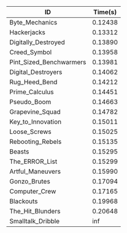 |ID|Time(s)|
|-|-|
|Byte_Mechanics|0.12438|
|Hackerjacks|0.13312|
|Digitally_Destroyed|0.13890|
|Creed_Symbol|0.13958|
|Pint_Sized_Benchwarmers|0.13981|
|Digital_Destroyers|0.14062|
|Rug_Heed_Bend|0.14212|
|Prime_Calculus|0.14451|
|Pseudo_Boom|0.14663|
|Grapevine_Squad|0.14782|
|Key_to_Innovation|0.15011|
|Loose_Screws|0.15025|
|Rebooting_Rebels|0.15135|
|Beasts|0.15295|
|The_ERROR_List|0.15299|
|Artful_Maneuvers|0.15990|
|Gonzo_Brutes|0.17094|
|Computer_Crew|0.17165|
|Blackouts|0.19968|
|The_Hit_Blunders|0.20648|
|Smalltalk_Dribble|inf|
